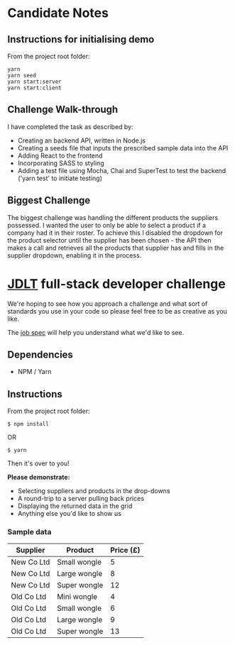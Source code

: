 # Candidate Notes

## Instructions for initialising demo

From the project root folder:

```
yarn
yarn seed
yarn start:server 
yarn start:client 
```

## Challenge Walk-through

I have completed the task as described by:

* Creating an backend API, written in Node.js
* Creating a seeds file that inputs the prescribed sample data into the API
* Adding React to the frontend 
* Incorporating SASS to styling
* Adding a test file using Mocha, Chai and SuperTest to test the backend  ('yarn test' to initiate testing)

## Biggest Challenge

The biggest challenge was handling the different products the suppliers possessed. I wanted the user to only be able to select a product if a company had it in their roster. To achieve this I disabled the dropdown for the product selector until the supplier has been chosen - the API then makes a call and retrieves all the products that supplier has and fills in the supplier dropdown, enabling it in the process.



# [JDLT](https://jdlt.co.uk) full-stack developer challenge

We're hoping to see how you approach a challenge and what sort of standards you use in your code so please feel free to be as creative as you like.

The [job spec](https://jdlt.co.uk/join/full-stack-developer) will help you understand what we'd like to see.

## Dependencies
* NPM / Yarn
## Instructions
From the project root folder:
```
$ npm install
```
OR
```
$ yarn
```
Then it's over to you!

**Please demonstrate:**
* Selecting suppliers and products in the drop-downs
* A round-trip to a server pulling back prices
* Displaying the returned data in the grid
* Anything else you'd like to show us

### Sample data

| Supplier    | Product      | Price (£) |
| ------------|--------------|-----------|
| New Co Ltd  | Small wongle | 5         |
| New Co Ltd  | Large wongle | 8         |
| New Co Ltd  | Super wongle | 12        |
| Old Co Ltd  | Mini wongle  | 4         |
| Old Co Ltd  | Small wongle | 6         |
| Old Co Ltd  | Large wongle | 9         |
| Old Co Ltd  | Super wongle | 13        |
